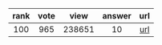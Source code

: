
| rank | vote | view | answer | url |
|:-:|:-:|:-:|:-:|:-:|
|100|965|238651|10| [url](http://stackoverflow.com/questions/5466451/how-can-i-print-literal-curly-brace-characters-in-python-string-and-also-use-fo) |
